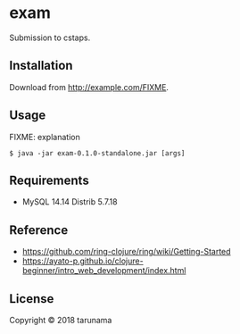 # exam

Submission to cstaps.

## Installation

Download from http://example.com/FIXME.

## Usage

FIXME: explanation

    $ java -jar exam-0.1.0-standalone.jar [args]

## Requirements

* MySQL 14.14 Distrib 5.7.18

## Reference

* https://github.com/ring-clojure/ring/wiki/Getting-Started
* https://ayato-p.github.io/clojure-beginner/intro_web_development/index.html

## License

Copyright © 2018 tarunama
